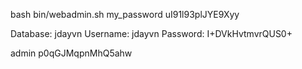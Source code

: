 bash bin/webadmin.sh my_password
uI91l93plJYE9Xyy

Database: jdayvn
Username: jdayvn
Password: I+DVkHvtmvrQUS0+

admin p0qGJMqpnMhQ5ahw
